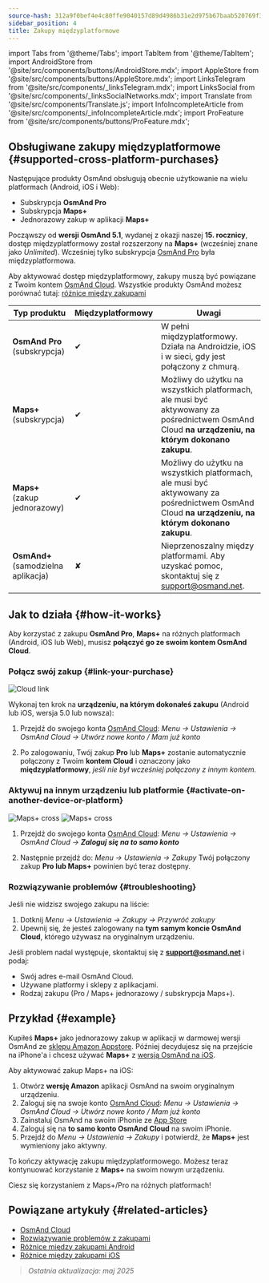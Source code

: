 ```yaml
---
source-hash: 312a9f0bef4e4c80ffe9040157d89d4986b31e2d975b67baab520769f30facdb
sidebar_position: 4
title: Zakupy międzyplatformowe
---
```

import Tabs from '@theme/Tabs';
import TabItem from '@theme/TabItem';
import AndroidStore from '@site/src/components/buttons/AndroidStore.mdx';
import AppleStore from '@site/src/components/buttons/AppleStore.mdx';
import LinksTelegram from '@site/src/components/_linksTelegram.mdx';
import LinksSocial from '@site/src/components/_linksSocialNetworks.mdx';
import Translate from '@site/src/components/Translate.js';
import InfoIncompleteArticle from '@site/src/components/_infoIncompleteArticle.mdx';
import ProFeature from '@site/src/components/buttons/ProFeature.mdx';



## Obsługiwane zakupy międzyplatformowe {#supported-cross-platform-purchases}

Następujące produkty OsmAnd obsługują obecnie użytkowanie na wielu platformach (Android, iOS i Web):

- Subskrypcja **OsmAnd Pro**
- Subskrypcja **Maps+**
- Jednorazowy zakup w aplikacji **Maps+**

Począwszy od **wersji OsmAnd 5.1**, wydanej z okazji naszej **15. rocznicy**, dostęp międzyplatformowy został rozszerzony na **Maps+** (wcześniej znane jako *Unlimited*). Wcześniej tylko subskrypcja [OsmAnd Pro](../personal/osmand-cloud.md#cross-platform) była międzyplatformowa.

Aby aktywować dostęp międzyplatformowy, zakupy muszą być powiązane z Twoim kontem [OsmAnd Cloud](../personal/osmand-cloud.md#login).
Wszystkie produkty OsmAnd możesz porównać tutaj: [różnice między zakupami](https://osmand.net/docs/user/purchases/android/#difference-between-purchases)

| **Typ produktu** | **Międzyplatformowy** | **Uwagi** |
|-------------------------------|--------------------|--------------------------------------------------------------------------|
| **OsmAnd Pro** (subskrypcja) | ✔ | W pełni międzyplatformowy. Działa na Androidzie, iOS i w sieci, gdy jest połączony z chmurą. |
| **Maps+** (subskrypcja) | ✔ | Możliwy do użytku na wszystkich platformach, ale musi być aktywowany za pośrednictwem OsmAnd Cloud **na urządzeniu, na którym dokonano zakupu**. |
| **Maps+** (zakup jednorazowy) | ✔ | Możliwy do użytku na wszystkich platformach, ale musi być aktywowany za pośrednictwem OsmAnd Cloud **na urządzeniu, na którym dokonano zakupu**. |
| **OsmAnd+** (samodzielna aplikacja) | ✘ | Nieprzenoszalny między platformami. Aby uzyskać pomoc, skontaktuj się z support@osmand.net. |


## Jak to działa {#how-it-works}

Aby korzystać z zakupu **OsmAnd Pro**, **Maps+** na różnych platformach (Android, iOS lub Web), musisz **połączyć go ze swoim kontem OsmAnd Cloud**.

### Połącz swój zakup {#link-your-purchase}

![Cloud link](@site/static/img/purchases/cloud_activation.png)

Wykonaj ten krok na **urządzeniu, na którym dokonałeś zakupu** (Android lub iOS, wersja 5.0 lub nowsza):

1. Przejdź do swojego konta [OsmAnd Cloud](../personal/osmand-cloud.md#login):
   _Menu → Ustawienia → OsmAnd Cloud → Utwórz nowe konto / Mam już konto_

2. Po zalogowaniu, Twój zakup **Pro** lub **Maps+** zostanie automatycznie połączony z Twoim **kontem Cloud** i oznaczony jako **międzyplatformowy**, *jeśli nie był wcześniej połączony z innym kontem.*



### Aktywuj na innym urządzeniu lub platformie {#activate-on-another-device-or-platform}

![Maps+ cross](@site/static/img/purchases/cross_purchase.png)
![Maps+ cross](@site/static/img/purchases/cross_purchase_1.png)

1. Przejdź do swojego konta [OsmAnd Cloud](../personal/osmand-cloud.md#login):
   *Menu → Ustawienia → OsmAnd Cloud →* ***Zaloguj się na to samo konto***

2. Następnie przejdź do:
   *Menu → Ustawienia → Zakupy*
   Twój połączony zakup **Pro lub Maps+** powinien być teraz dostępny.


### Rozwiązywanie problemów {#troubleshooting}

Jeśli nie widzisz swojego zakupu na liście:

1. Dotknij *Menu → Ustawienia → Zakupy → Przywróć zakupy*
2. Upewnij się, że jesteś zalogowany na **tym samym koncie OsmAnd Cloud**, którego używasz na oryginalnym urządzeniu.

Jeśli problem nadal występuje, skontaktuj się z **support@osmand.net** i podaj:

- Swój adres e-mail OsmAnd Cloud.
- Używane platformy i sklepy z aplikacjami.
- Rodzaj zakupu (Pro / Maps+ jednorazowy / subskrypcja Maps+).


## Przykład {#example}

Kupiłeś **Maps+** jako jednorazowy zakup w aplikacji w darmowej wersji OsmAnd ze [sklepu Amazon Appstore](https://www.amazon.com/OsmAnd-Maps-Navigation/dp/B00D0SA8I8).
Później decydujesz się na przejście na iPhone'a i chcesz używać **Maps+** z [wersją OsmAnd na iOS](https://apps.apple.com/app/osmand-maps-travel-navigate/id934850257).

Aby aktywować zakup Maps+ na iOS:

1. Otwórz **wersję Amazon** aplikacji OsmAnd na swoim oryginalnym urządzeniu.
2. Zaloguj się na swoje konto [OsmAnd Cloud](../personal/osmand-cloud.md#login):
   *Menu → Ustawienia → OsmAnd Cloud → Utwórz nowe konto / Mam już konto*
3. Zainstaluj OsmAnd na swoim iPhonie ze [App Store](https://apps.apple.com/app/osmand-maps-travel-navigate/id934850257)
4. Zaloguj się na **to samo konto OsmAnd Cloud** na swoim iPhonie.
5. Przejdź do *Menu → Ustawienia → Zakupy* i potwierdź, że **Maps+** jest wymieniony jako aktywny.

To kończy aktywację zakupu międzyplatformowego. Możesz teraz kontynuować korzystanie z **Maps+** na swoim nowym urządzeniu.

Ciesz się korzystaniem z Maps+/Pro na różnych platformach!


## Powiązane artykuły {#related-articles}

- [OsmAnd Cloud](../personal/osmand-cloud.md)
- [Rozwiązywanie problemów z zakupami](../troubleshooting/purchases_payments.md)
- [Różnice między zakupami Android](./android.md#difference-between-purchases-android)
- [Różnice między zakupami iOS](./ios.md#difference-between-purchases-ios)

> *Ostatnia aktualizacja: maj 2025*